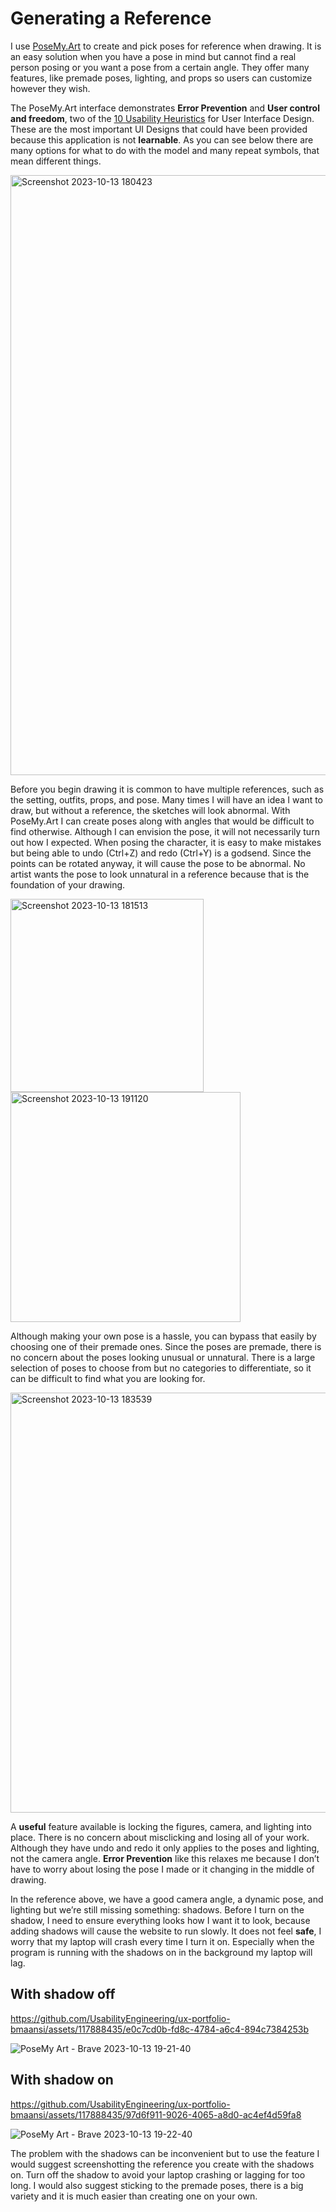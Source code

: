 # Generating a Reference

I use [PoseMy.Art](https://app.posemy.art/) to create and pick poses for reference when drawing. It is an easy solution when you have a pose in mind but cannot find a real person posing or you want a pose from a certain angle. They offer many features, like premade poses, lighting, and props so users can customize however they wish. 

The PoseMy.Art interface demonstrates **Error Prevention** and **User control and freedom**, two of the [10 Usability Heuristics](https://www.nngroup.com/articles/ten-usability-heuristics/) for User Interface Design. These are the most important UI Designs that could have been provided because this application is not **learnable**. As you can see below there are many options for what to do with the model and many repeat symbols, that mean different things. 

<img width="960" alt="Screenshot 2023-10-13 180423" src="https://github.com/UsabilityEngineering/ux-portfolio-bmaansi/assets/117888435/57fbf568-89c1-4d09-8efa-a7d44aa86880">


Before you begin drawing it is common to have multiple references, such as the setting, outfits, props, and pose. Many times I will have an idea I want to draw, but without a reference, the sketches will look abnormal. With PoseMy.Art I can create poses along with angles that would be difficult to find otherwise. Although I can envision the pose, it will not necessarily turn out how I expected. When posing the character, it is easy to make mistakes but being able to undo (Ctrl+Z) and redo (Ctrl+Y) is a godsend. Since the points can be rotated anyway, it will cause the pose to be abnormal. No artist wants the pose to look unnatural in a reference because that is the foundation of your drawing.

<img width="309" alt="Screenshot 2023-10-13 181513" src="https://github.com/UsabilityEngineering/ux-portfolio-bmaansi/assets/117888435/b480e467-998d-499d-9db5-ae73401654ed">

<img width="368" alt="Screenshot 2023-10-13 191120" src="https://github.com/UsabilityEngineering/ux-portfolio-bmaansi/assets/117888435/a4b062fa-f4a7-4388-bd9d-aa572250fb6b">


Although making your own pose is a hassle, you can bypass that easily by choosing one of their premade ones. Since the poses are premade, there is no concern about the poses looking unusual or unnatural. There is a large selection of poses to choose from but no categories to differentiate, so it can be difficult to find what you are looking for.

<img width="672" alt="Screenshot 2023-10-13 183539" src="https://github.com/UsabilityEngineering/ux-portfolio-bmaansi/assets/117888435/5b72b224-ba45-49a3-8fef-23f0df903148">


A **useful** feature available is locking the figures, camera, and lighting into place. There is no concern about misclicking and losing all of your work. Although they have undo and redo it only applies to the poses and lighting, not the camera angle. **Error Prevention** like this relaxes me because I don’t have to worry about losing the pose I made or it changing in the middle of drawing.  

In the reference above, we have a good camera angle, a dynamic pose, and lighting but we’re still missing something: shadows. Before I turn on the shadow, I need to ensure everything looks how I want it to look, because adding shadows will cause the website to run slowly. It does not feel **safe**, I worry that my laptop will crash every time I turn it on. Especially when the program is running with the shadows on in the background my laptop will lag. 

## With shadow off 
https://github.com/UsabilityEngineering/ux-portfolio-bmaansi/assets/117888435/e0c7cd0b-fd8c-4784-a6c4-894c7384253b

![PoseMy Art - Brave 2023-10-13 19-21-40](https://github.com/UsabilityEngineering/ux-portfolio-bmaansi/assets/117888435/5a692543-360b-4685-937e-6c0ebe4b528f)


## With shadow on
https://github.com/UsabilityEngineering/ux-portfolio-bmaansi/assets/117888435/97d6f911-9026-4065-a8d0-ac4ef4d59fa8

![PoseMy Art - Brave 2023-10-13 19-22-40](https://github.com/UsabilityEngineering/ux-portfolio-bmaansi/assets/117888435/284fa8b0-11c3-4518-b09e-155ad0d69fbe)



The problem with the shadows can be inconvenient but to use the feature I would suggest screenshotting the reference you create with the shadows on. Turn off the shadow to avoid your laptop crashing or lagging for too long. I would also suggest sticking to the premade poses, there is a big variety and it is much easier than creating one on your own.
